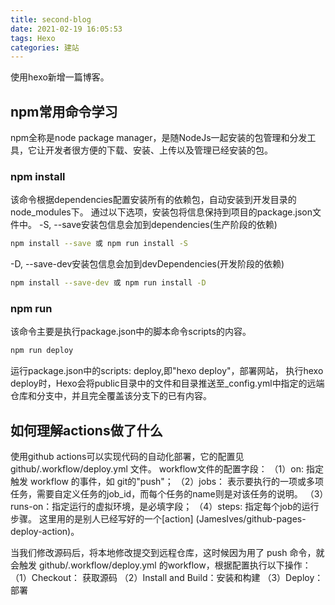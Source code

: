 ```yaml
---
title: second-blog
date: 2021-02-19 16:05:53
tags: Hexo
categories: 建站
---
```


使用hexo新增一篇博客。

## npm常用命令学习

npm全称是node package manager，是随NodeJs一起安装的包管理和分发工具，它让开发者很方便的下载、安装、上传以及管理已经安装的包。

### npm install
该命令根据dependencies配置安装所有的依赖包，自动安装到开发目录的node_modules下。
通过以下选项，安装包将信息保持到项目的package.json文件中。
-S, --save安装包信息会加到dependencies(生产阶段的依赖)
```bash
npm install --save 或 npm run install -S
```
-D, --save-dev安装包信息会加到devDependencies(开发阶段的依赖)
```bash
npm install --save-dev 或 npm run install -D
```

### npm run
该命令主要是执行package.json中的脚本命令scripts的内容。

```bash
npm run deploy
```
运行package.json中的scripts: deploy,即"hexo deploy"，部署网站，
执行hexo deploy时，Hexo会将public目录中的文件和目录推送至_config.yml中指定的远端仓库和分支中，并且完全覆盖该分支下的已有内容。

## 如何理解actions做了什么
使用github actions可以实现代码的自动化部署，它的配置见  github/.workflow/deploy.yml 文件。
workflow文件的配置字段：
（1）on: 指定触发 workflow 的事件，如 git的"push"；
（2）jobs： 表示要执行的一项或多项任务，需要自定义任务的job_id，而每个任务的name则是对该任务的说明。
（3）runs-on：指定运行的虚拟环境，是必填字段；
（4）steps: 指定每个job的运行步骤。
这里用的是别人已经写好的一个[action] (JamesIves/github-pages-deploy-action)。

当我们修改源码后，将本地修改提交到远程仓库，这时候因为用了 push 命令，就会触发 github/.workflow/deploy.yml 的workflow，根据配置执行以下操作：
（1）Checkout： 获取源码
（2）Install and Build：安装和构建
（3）Deploy：部署

